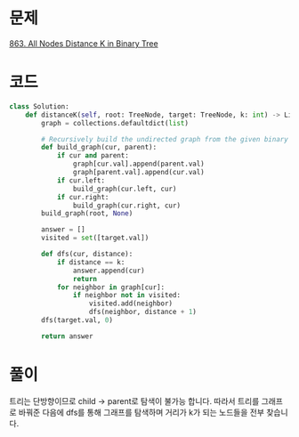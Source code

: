 # 문제

[863. All Nodes Distance K in Binary Tree](https://leetcode.com/problems/all-nodes-distance-k-in-binary-tree/description/)

# 코드

```python
class Solution:
    def distanceK(self, root: TreeNode, target: TreeNode, k: int) -> List[int]:
        graph = collections.defaultdict(list)

        # Recursively build the undirected graph from the given binary tree.
        def build_graph(cur, parent):
            if cur and parent:
                graph[cur.val].append(parent.val)
                graph[parent.val].append(cur.val)
            if cur.left:
                build_graph(cur.left, cur)
            if cur.right:
                build_graph(cur.right, cur)
        build_graph(root, None)

        answer = []
        visited = set([target.val])

        def dfs(cur, distance):
            if distance == k:
                answer.append(cur)
                return
            for neighbor in graph[cur]:
                if neighbor not in visited:
                    visited.add(neighbor)
                    dfs(neighbor, distance + 1)
        dfs(target.val, 0)

        return answer

```

# 풀이

트리는 단방향이므로 child -> parent로 탐색이 불가능 합니다. 따라서 트리를 그래프로 바꿔준 다음에 dfs를 통해 그래프를 탐색하며 거리가 k가 되는 노드들을 전부 찾습니다.
